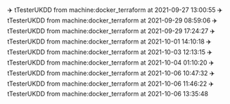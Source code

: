 :airplane: tTesterUKDD from machine:docker_terraform at 2021-09-27 13:00:55
:airplane: tTesterUKDD from machine:docker_terraform at 2021-09-29 08:59:06
:airplane: tTesterUKDD from machine:docker_terraform at 2021-09-29 17:24:27
:airplane: tTesterUKDD from machine:docker_terraform at 2021-10-01 14:10:18
:airplane: tTesterUKDD from machine:docker_terraform at 2021-10-03 12:13:15
:airplane: tTesterUKDD from machine:docker_terraform at 2021-10-04 01:10:20
:airplane: tTesterUKDD from machine:docker_terraform at 2021-10-06 10:47:32
:airplane: tTesterUKDD from machine:docker_terraform at 2021-10-06 11:46:22
:airplane: tTesterUKDD from machine:docker_terraform at 2021-10-06 13:35:48
